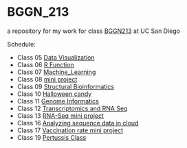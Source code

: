 # BGGN_213 
a repository for my work for class [BGGN213](https://bioboot.github.io/bggn213_W23/)
at UC San Diego

Schedule:
- Class 05 [Data Visualization](https://github.com/dairabel92/bggn213_github/blob/main/class%205/class05.md)
- Class 06 [R Function](https://github.com/dairabel92/bggn213_github/blob/main/class06/class06.md)
- Class 07 [Machine_Learning](https://github.com/dairabel92/bggn213_github/blob/main/class07/class07lab.pdf)
- Class 08 [mini project](https://github.com/dairabel92/bggn213_github/blob/main/Class08/mini-project.md)
- Class 09 [Structural Bioinformatics](https://github.com/dairabel92/bggn213_github/blob/main/class09/PDB.md)
- Class 10 [Halloween candy](https://github.com/dairabel92/bggn213_github/blob/main/class10/candyfile.pdf)
- Class 11 [Genome Informatics](https://github.com/dairabel92/bggn213_github/blob/main/class11/boxplotdm.md)
- Class 12 [Transcriptomics and RNA Seq](https://github.com/dairabel92/bggn213_github/blob/main/class12/class12.md)
- Class 13 [RNA-Seq mini project](https://github.com/dairabel92/bggn213_github/blob/main/Class13/class13.md)
- Class 16 [Analyzing sequence data in cloud](https://github.com/dairabel92/bggn213_github/blob/main/class16/class16.md)
- Class 17 [Vaccination rate mini project](https://github.com/dairabel92/bggn213_github/blob/main/Class17/class17vaccination.md)
- Class 19 [Pertussis Class](https://github.com/dairabel92/bggn213_github/blob/main/Class19/class19.md)
